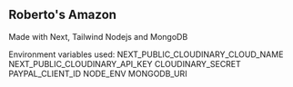 ## Roberto's Amazon

Made with Next, Tailwind
Nodejs and MongoDB

Environment variables used:
NEXT_PUBLIC_CLOUDINARY_CLOUD_NAME
NEXT_PUBLIC_CLOUDINARY_API_KEY
CLOUDINARY_SECRET
PAYPAL_CLIENT_ID
NODE_ENV
MONGODB_URI